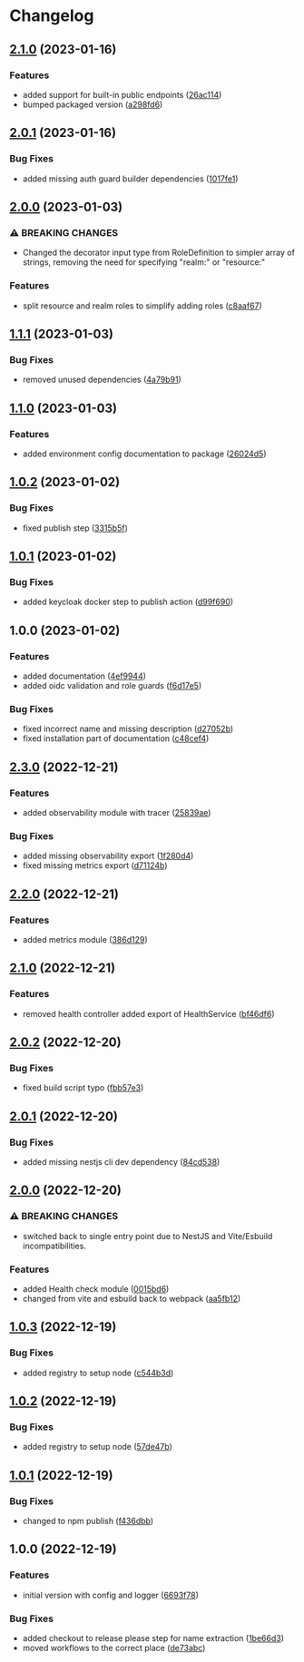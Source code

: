 # Changelog

## [2.1.0](https://github.com/flowcore-io/library-nestjs-oidc-protect-ts/compare/v2.0.1...v2.1.0) (2023-01-16)


### Features

* added support for built-in public endpoints ([26ac114](https://github.com/flowcore-io/library-nestjs-oidc-protect-ts/commit/26ac114bf376b3007865c05a7e5740671c661b92))
* bumped packaged version ([a298fd6](https://github.com/flowcore-io/library-nestjs-oidc-protect-ts/commit/a298fd6fcf5105bf27d872809316bffa662409a1))

## [2.0.1](https://github.com/flowcore-io/library-nestjs-oidc-protect-ts/compare/v2.0.0...v2.0.1) (2023-01-16)


### Bug Fixes

* added missing auth guard builder dependencies ([1017fe1](https://github.com/flowcore-io/library-nestjs-oidc-protect-ts/commit/1017fe15dee8b63f9bbb49cb4c604af275d8b075))

## [2.0.0](https://github.com/flowcore-io/library-nestjs-oidc-protect-ts/compare/v1.1.1...v2.0.0) (2023-01-03)


### ⚠ BREAKING CHANGES

* Changed the decorator input type from RoleDefinition to simpler array of strings, removing the need for specifying "realm:" or "resource:"

### Features

* split resource and realm roles to simplify adding roles ([c8aaf67](https://github.com/flowcore-io/library-nestjs-oidc-protect-ts/commit/c8aaf6761baf9064be572fbb780fa358d3413a2e))

## [1.1.1](https://github.com/flowcore-io/library-nestjs-oidc-protect-ts/compare/v1.1.0...v1.1.1) (2023-01-03)


### Bug Fixes

* removed unused dependencies ([4a79b91](https://github.com/flowcore-io/library-nestjs-oidc-protect-ts/commit/4a79b9198f83da7e4ca42417358b41ec47e8ad57))

## [1.1.0](https://github.com/flowcore-io/library-nestjs-oidc-protect-ts/compare/v1.0.2...v1.1.0) (2023-01-03)


### Features

* added environment config documentation to package ([26024d5](https://github.com/flowcore-io/library-nestjs-oidc-protect-ts/commit/26024d50cca8efb577c665706e3a7916ddd40b48))

## [1.0.2](https://github.com/flowcore-io/library-nestjs-oidc-protect-ts/compare/v1.0.1...v1.0.2) (2023-01-02)


### Bug Fixes

* fixed publish step ([3315b5f](https://github.com/flowcore-io/library-nestjs-oidc-protect-ts/commit/3315b5f0dd7fec619f44ccebe0079f169bc2c808))

## [1.0.1](https://github.com/flowcore-io/library-nestjs-oidc-protect-ts/compare/v1.0.0...v1.0.1) (2023-01-02)


### Bug Fixes

* added keycloak docker step to publish action ([d99f690](https://github.com/flowcore-io/library-nestjs-oidc-protect-ts/commit/d99f6905dc05e916bc130fce34e0a57d732558c7))

## 1.0.0 (2023-01-02)


### Features

* added documentation ([4ef9944](https://github.com/flowcore-io/library-nestjs-oidc-protect-ts/commit/4ef9944f32a69ee6b0bd8cc573e27e482edaa93e))
* added oidc validation and role guards ([f6d17e5](https://github.com/flowcore-io/library-nestjs-oidc-protect-ts/commit/f6d17e5ed1479f4f5dd8ecd7e2102059504758b4))


### Bug Fixes

* fixed incorrect name and missing description ([d27052b](https://github.com/flowcore-io/library-nestjs-oidc-protect-ts/commit/d27052b64bc389a147d4ded806ffa485b8067d39))
* fixed installation part of documentation ([c48cef4](https://github.com/flowcore-io/library-nestjs-oidc-protect-ts/commit/c48cef48b1fdaf0ada6af25e122dceebd77932fa))

## [2.3.0](https://github.com/flowcore-io/library-flowcore-microservice-ts/compare/v2.2.0...v2.3.0) (2022-12-21)


### Features

* added observability module with tracer ([25839ae](https://github.com/flowcore-io/library-flowcore-microservice-ts/commit/25839ae5ce41fcae4a8f35d548bec513784489c4))


### Bug Fixes

* added missing observability export ([1f280d4](https://github.com/flowcore-io/library-flowcore-microservice-ts/commit/1f280d48cc2ad47616b3ee53003e7ed50c60af39))
* fixed missing metrics export ([d71124b](https://github.com/flowcore-io/library-flowcore-microservice-ts/commit/d71124b4f95583669a3790150f89f41175bb385e))

## [2.2.0](https://github.com/flowcore-io/library-flowcore-microservice-ts/compare/v2.1.0...v2.2.0) (2022-12-21)


### Features

* added metrics module ([386d129](https://github.com/flowcore-io/library-flowcore-microservice-ts/commit/386d129dcf5bbe1428e359df5313bc983ea268a4))

## [2.1.0](https://github.com/flowcore-io/library-flowcore-microservice-ts/compare/v2.0.2...v2.1.0) (2022-12-21)


### Features

* removed health controller added export of HealthService ([bf46df6](https://github.com/flowcore-io/library-flowcore-microservice-ts/commit/bf46df6e36a2f8b70cc666663999450474bcf2d9))

## [2.0.2](https://github.com/flowcore-io/library-flowcore-microservice-ts/compare/v2.0.1...v2.0.2) (2022-12-20)


### Bug Fixes

* fixed build script typo ([fbb57e3](https://github.com/flowcore-io/library-flowcore-microservice-ts/commit/fbb57e3db946f0c77ee209971cbd0da9c21a77d0))

## [2.0.1](https://github.com/flowcore-io/library-flowcore-microservice-ts/compare/v2.0.0...v2.0.1) (2022-12-20)


### Bug Fixes

* added missing nestjs cli dev dependency ([84cd538](https://github.com/flowcore-io/library-flowcore-microservice-ts/commit/84cd538df5d5a022db820c2b95944de5315448e4))

## [2.0.0](https://github.com/flowcore-io/library-flowcore-microservice-ts/compare/v1.0.3...v2.0.0) (2022-12-20)


### ⚠ BREAKING CHANGES

* switched back to single entry point due to NestJS and Vite/Esbuild incompatibilities.

### Features

* added Health check module ([0015bd6](https://github.com/flowcore-io/library-flowcore-microservice-ts/commit/0015bd6fbc355c7bde6be970a170010a9abf628b))
* changed from vite and esbuild back to webpack ([aa5fb12](https://github.com/flowcore-io/library-flowcore-microservice-ts/commit/aa5fb129f9674bdbc922952e85697c4a6e1679d9))

## [1.0.3](https://github.com/flowcore-io/library-flowcore-microservice-ts/compare/v1.0.2...v1.0.3) (2022-12-19)


### Bug Fixes

* added registry to setup node ([c544b3d](https://github.com/flowcore-io/library-flowcore-microservice-ts/commit/c544b3dde7d958576320eb51211492a8ad267413))

## [1.0.2](https://github.com/flowcore-io/library-flowcore-microservice-ts/compare/v1.0.1...v1.0.2) (2022-12-19)


### Bug Fixes

* added registry to setup node ([57de47b](https://github.com/flowcore-io/library-flowcore-microservice-ts/commit/57de47bd8144378f89f8251fca63f68b380a8f94))

## [1.0.1](https://github.com/flowcore-io/library-flowcore-microservice-ts/compare/v1.0.0...v1.0.1) (2022-12-19)


### Bug Fixes

* changed to npm publish ([f436dbb](https://github.com/flowcore-io/library-flowcore-microservice-ts/commit/f436dbb0dff2292435873a1e2625425b55e0de96))

## 1.0.0 (2022-12-19)


### Features

* initial version with config and logger ([6693f78](https://github.com/flowcore-io/library-flowcore-microservice-ts/commit/6693f78431287f0e9371d399c933454a66e46af0))


### Bug Fixes

* added checkout to release please step for name extraction ([1be66d3](https://github.com/flowcore-io/library-flowcore-microservice-ts/commit/1be66d35cfd7b827a93c890bc6c0334d892578f7))
* moved workflows to the correct place ([de73abc](https://github.com/flowcore-io/library-flowcore-microservice-ts/commit/de73abccbd490dac32d170c2e8e16db341f0f3e7))

